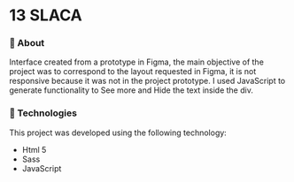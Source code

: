 # 13 SLACA

### 🔖 About
Interface created from a prototype in Figma, the main objective of the project was to correspond to the layout requested in Figma, it is not responsive because it was not in the project prototype.
I used JavaScript to generate functionality to See more and Hide the text inside the div.

### 🚀 Technologies
This project was developed using the following technology:

+ Html 5
+ Sass
+ JavaScript
